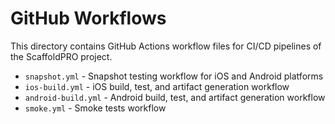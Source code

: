 # GitHub Workflows

This directory contains GitHub Actions workflow files for CI/CD pipelines of the ScaffoldPRO project.

- `snapshot.yml` - Snapshot testing workflow for iOS and Android platforms
- `ios-build.yml` - iOS build, test, and artifact generation workflow
- `android-build.yml` - Android build, test, and artifact generation workflow
- `smoke.yml` - Smoke tests workflow